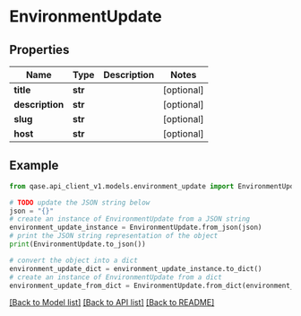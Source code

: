 # EnvironmentUpdate


## Properties

Name | Type | Description | Notes
------------ | ------------- | ------------- | -------------
**title** | **str** |  | [optional] 
**description** | **str** |  | [optional] 
**slug** | **str** |  | [optional] 
**host** | **str** |  | [optional] 

## Example

```python
from qase.api_client_v1.models.environment_update import EnvironmentUpdate

# TODO update the JSON string below
json = "{}"
# create an instance of EnvironmentUpdate from a JSON string
environment_update_instance = EnvironmentUpdate.from_json(json)
# print the JSON string representation of the object
print(EnvironmentUpdate.to_json())

# convert the object into a dict
environment_update_dict = environment_update_instance.to_dict()
# create an instance of EnvironmentUpdate from a dict
environment_update_from_dict = EnvironmentUpdate.from_dict(environment_update_dict)
```
[[Back to Model list]](../README.md#documentation-for-models) [[Back to API list]](../README.md#documentation-for-api-endpoints) [[Back to README]](../README.md)


